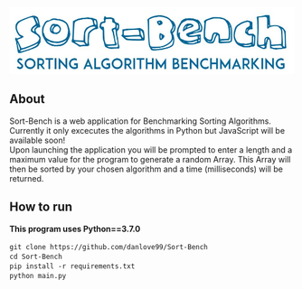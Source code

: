 ![image](https://github.com/danlove99/Sort-Bench/blob/master/static/LOGO.JPG )

## About

  Sort-Bench is a web application for Benchmarking Sorting Algorithms. Currently it only excecutes the algorithms in Python but JavaScript will be available soon! <br/> Upon launching the application you will be prompted to enter a length and a maximum value for the program to generate a random Array. This Array will then be sorted by your chosen algorithm and a time (milliseconds) will be returned.
  
## How to run

  **This program uses Python==3.7.0**
  
  `git clone https://github.com/danlove99/Sort-Bench`<br/>
  `cd Sort-Bench`<br/>
  `pip install -r requirements.txt`<br/>
  `python main.py`<br/>
